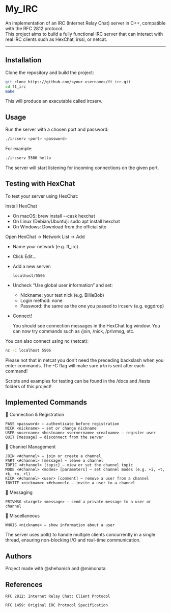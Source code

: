 # My_IRC

An implementation of an IRC (Internet Relay Chat) server in C++, compatible with the RFC 2812 protocol.  
This project aims to build a fully functional IRC server that can interact with real IRC clients such as HexChat, irssi, or netcat.

---

## Installation

Clone the repository and build the project:

```bash
git clone https://github.com/<your-username>/ft_irc.git
cd ft_irc
make
```

This will produce an executable called ircserv.

## Usage

Run the server with a chosen port and password:

```bash
./ircserv <port> <password>
```

For example:

```bash
./ircserv 5506 hello
```

The server will start listening for incoming connections on the given port.

## Testing with HexChat

To test your server using HexChat:

Install HexChat

- On macOS: brew install --cask hexchat
- On Linux (Debian/Ubuntu): sudo apt install hexchat
- On Windows: Download from the official site

Open HexChat → Network List → Add

- Name your network (e.g. ft_irc).
- Click Edit...
- Add a new server:

      localhost/5506

- Uncheck “Use global user information” and set:

  - Nickname: your test nick (e.g. BillieBob)
  - Login method: none
  - Password: the same as the one you passed to ircserv (e.g. eggdrop)

- Connect!

    You should see connection messages in the HexChat log window.
    You can now try commands such as /join, /nick, /privmsg, etc.

You can also connect using nc (netcat):

```bash
nc -C localhost 5506
```
Please not that in netcat you don't need the preceding backslash when you enter commands. The -C flag will make sure \r\n is sent after each command! 

Scripts and examples for testing can be found in the /docs and /tests folders of this project!

## Implemented Commands
🔹 Connection & Registration

    PASS <password> — authenticate before registration
    NICK <nickname> — set or change nickname
    USER <username> <hostname> <servername> <realname> — register user
    QUIT [message] — disconnect from the server

🔹 Channel Management

    JOIN <#channel> — join or create a channel
    PART <#channel> [message] — leave a channel
    TOPIC <#channel> [topic] — view or set the channel topic
    MODE <#channel> <modes> [parameters] — set channel modes (e.g. +i, +t, +k, +o, +l)
    KICK <#channel> <user> [comment] — remove a user from a channel
    INVITE <nickname> <#channel> — invite a user to a channel

🔹 Messaging

    PRIVMSG <target> <message> — send a private message to a user or channel

🔹 Miscellaneous

    WHOIS <nickname> — show information about a user


The server uses poll() to handle multiple clients concurrently in a single thread, ensuring non-blocking I/O and real-time communication.

## Authors

Project made with @shehanish and @mimonata

## References

    RFC 2812: Internet Relay Chat: Client Protocol

    RFC 1459: Original IRC Protocol Specification












